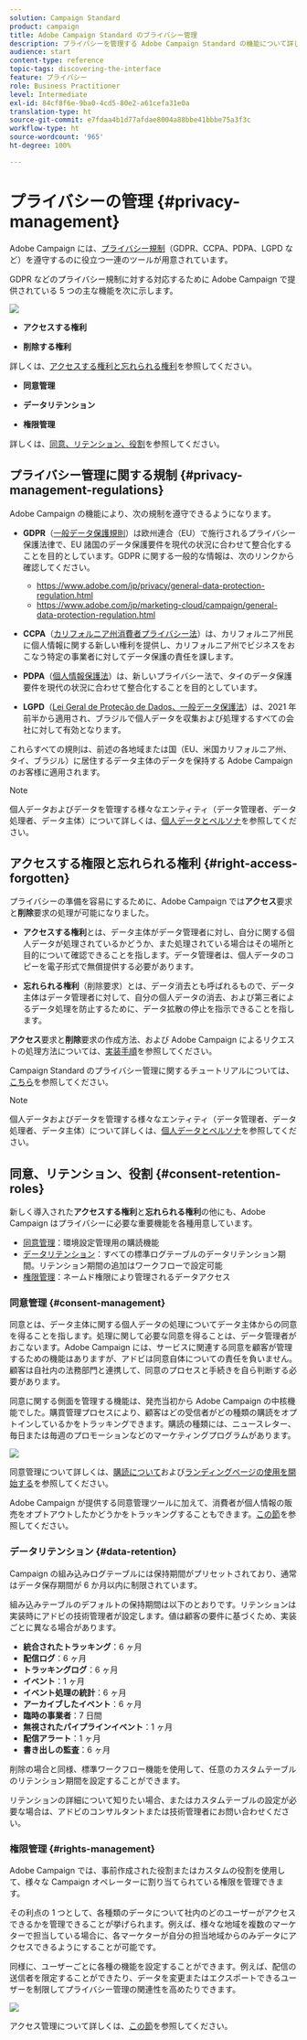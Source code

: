 ```yaml
---
solution: Campaign Standard
product: campaign
title: Adobe Campaign Standard のプライバシー管理
description: プライバシーを管理する Adobe Campaign Standard の機能について詳しく説明します。
audience: start
content-type: reference
topic-tags: discovering-the-interface
feature: プライバシー
role: Business Practitioner
level: Intermediate
exl-id: 84cf8f6e-9ba0-4cd5-80e2-a61cefa31e0a
translation-type: ht
source-git-commit: e7fdaa4b1d77afdae8004a88bbe41bbbe75a3f3c
workflow-type: ht
source-wordcount: '965'
ht-degree: 100%

---
```


# プライバシーの管理 {#privacy-management}

Adobe Campaign には、[プライバシー規制](#privacy-management-regulations)（GDPR、CCPA、PDPA、LGPD など）を遵守するのに役立つ一連のツールが用意されています。

GDPR などのプライバシー規制に対する対応するために Adobe Campaign で提供されている 5 つの主な機能を次に示します。

![](assets/privacy-gdpr-use-cases.png)

* **アクセスする権利**

* **削除する権利**

詳しくは、[アクセスする権利と忘れられる権利](#right-access-forgotten)を参照してください。

* **同意管理**

* **データリテンション**

* **権限管理**

詳しくは、[同意、リテンション、役割](#consent-retention-roles)を参照してください。

<!--This section presents general information on what Privacy management is and the features provided by Adobe Campaign to manage the [Right to Access and Right to be Forgotten](#right-access-forgotten).

It also contains information on important features to manage Privacy ([consent, data retention and user roles](#consent-retention-roles)), as well as best practices to help you with your Privacy compliance when using Adobe Campaign.-->

## プライバシー管理に関する規制 {#privacy-management-regulations}

Adobe Campaign の機能により、次の規制を遵守できるようになります。

* **GDPR**（[一般データ保護規則](https://ec.europa.eu/info/law/law-topic/data-protection/reform/what-does-general-data-protection-regulation-gdpr-govern_en)）は欧州連合（EU）で施行されるプライバシー保護法律で、EU 諸国のデータ保護要件を現代の状況に合わせて整合化することを目的としています。GDPR に関する一般的な情報は、次のリンクから確認してください。

   * https://www.adobe.com/jp/privacy/general-data-protection-regulation.html
   * https://www.adobe.com/jp/marketing-cloud/campaign/general-data-protection-regulation.html

* **CCPA**（[カリフォルニア州消費者プライバシー法](https://leginfo.legislature.ca.gov/faces/codes_displayText.xhtml?lawCode=CIV&amp;division=3.&amp;title=1.81.5.&amp;part=4.&amp;chapter=&amp;article=)）は、カリフォルニア州民に個人情報に関する新しい権利を提供し、カリフォルニア州でビジネスをおこなう特定の事業者に対してデータ保護の責任を課します。
* **PDPA**（[個人情報保護法](https://secureprivacy.ai/thailand-pdpa-summary-what-businesses-need-to-know/)）は、新しいプライバシー法で、タイのデータ保護要件を現代の状況に合わせて整合化することを目的としています。
* **LGPD**（[Lei Geral de Proteção de Dados、一般データ保護法](https://iapp.org/media/pdf/resource_center/Brazilian_General_Data_Protection_Law.pdf)）は、2021 年前半から適用され、ブラジルで個人データを収集および処理するすべての会社に対して有効となります。

これらすべての規則は、前述の各地域または国（EU、米国カリフォルニア州、タイ、ブラジル）に居住するデータ主体のデータを保持する Adobe Campaign のお客様に適用されます。

>[!NOTE]
>
>個人データおよびデータを管理する様々なエンティティ（データ管理者、データ処理者、データ主体）について詳しくは、[個人データとペルソナ](../../start/using/privacy.md#personal-data)を参照してください。

## アクセスする権限と忘れられる権利 {#right-access-forgotten}

プライバシーの準備を容易にするために、Adobe Campaign では&#x200B;**アクセス**&#x200B;要求と&#x200B;**削除**&#x200B;要求の処理が可能になりました。

* **アクセスする権利**&#x200B;とは、データ主体がデータ管理者に対し、自分に関する個人データが処理されているかどうか、また処理されている場合はその場所と目的について確認できることを指します。データ管理者は、個人データのコピーを電子形式で無償提供する必要があります。

* **忘れられる権利**（削除要求）とは、データ消去とも呼ばれるもので、データ主体はデータ管理者に対して、自分の個人データの消去、および第三者によるデータ処理を防止するために、データ拡散の停止を指示できることを指します。

**アクセス**&#x200B;要求と&#x200B;**削除**&#x200B;要求の作成方法、および Adobe Campaign によるリクエストの処理方法については、[実装手順](../../start/using/privacy-requests.md#about-privacy-requests)を参照してください。

Campaign Standard のプライバシー管理に関するチュートリアルについては、[こちら](https://experienceleague.adobe.com/docs/campaign-standard-learn/tutorials/privacy/privacy-overview.html?lang=ja#privacy)を参照してください。

>[!NOTE]
>
>個人データおよびデータを管理する様々なエンティティ（データ管理者、データ処理者、データ主体）について詳しくは、[個人データとペルソナ](../../start/using/privacy.md#personal-data)を参照してください。

## 同意、リテンション、役割 {#consent-retention-roles}

新しく導入された&#x200B;**アクセスする権利**&#x200B;と&#x200B;**忘れられる権利**&#x200B;の他にも、Adobe Campaign はプライバシーに必要な重要機能を各種用意しています。

* [同意管理](#consent-management)：環境設定管理用の購読機能
* [データリテンション](#data-retention)：すべての標準ログテーブルのデータリテンション期間。リテンション期間の追加はワークフローで設定可能
* [権限管理](#rights-management)：ネームド権限により管理されるデータアクセス

### 同意管理 {#consent-management}

同意とは、データ主体に関する個人データの処理についてデータ主体からの同意を得ることを指します。処理に関して必要な同意を得ることは、データ管理者がおこないます。Adobe Campaign には、サービスに関連する同意を顧客が管理するための機能はありますが、アドビは同意自体についての責任を負いません。顧客は自社内の法務部門と連携して、同意のプロセスと手続きを自ら判断する必要があります。

同意に関する側面を管理する機能は、発売当初から Adobe Campaign の中核機能でした。購買管理プロセスにより、顧客はどの受信者がどの種類の購読をオプトインしているかをトラッキングできます。購読の種類には、ニュースレター、毎日または毎週のプロモーションなどのマーケティングプログラムがあります。

![](assets/privacy-consent-management.png)

同意管理について詳しくは、[購読について](../../audiences/using/about-subscriptions.md)および[ランディングページの使用を開始する](../../channels/using/getting-started-with-landing-pages.md)を参照してください。

Adobe Campaign が提供する同意管理ツールに加えて、消費者が個人情報の販売をオプトアウトしたかどうかをトラッキングすることもできます。[この節](../../start/using/privacy-requests.md#sale-of-personal-information-ccpa)を参照してください。

### データリテンション {#data-retention}

Campaign の組み込みログテーブルには保持期間がプリセットされており、通常はデータ保存期間が 6 か月以内に制限されています。

組み込みテーブルのデフォルトの保持期間は以下のとおりです。リテンションは実装時にアドビの技術管理者が設定します。値は顧客の要件に基づくため、実装ごとに異なる場合があります。

* **統合されたトラッキング**：6 ヶ月
* **配信ログ**：6 ヶ月
* **トラッキングログ**：6 ヶ月
* **イベント**：1 ヶ月
* **イベント処理の統計**：6 ヶ月
* **アーカイブしたイベント**：6 ヶ月
* **臨時の事業者**：7 日間
* **無視されたパイプラインイベント**：1 ヶ月
* **配信アラート**：1 ヶ月
* **書き出しの監査**：6 ヶ月

削除の場合と同様、標準ワークフロー機能を使用して、任意のカスタムテーブルのリテンション期間を設定することができます。

リテンションの詳細について知りたい場合、またはカスタムテーブルの設定が必要な場合は、アドビのコンサルタントまたは技術管理者にお問い合わせください。

### 権限管理 {#rights-management}

Adobe Campaign では、事前作成された役割またはカスタムの役割を使用して、様々な Campaign オペレーターに割り当てられている権限を管理できます。

その利点の 1 つとして、各種類のデータについて社内のどのユーザーがアクセスできるかを管理できることが挙げられます。例えば、様々な地域を複数のマーケターで担当している場合に、各マーケターが自分の担当地域からのみデータにアクセスできるようにすることが可能です。

同様に、ユーザーごとに各種の機能を設定することができます。例えば、配信の送信者を限定することができたり、データを変更またはエクスポートできるユーザーを制限してプライバシー管理の関連性を高めたりできます。

![](assets/privacy-user-management.png)

アクセス管理について詳しくは、[この節](../../administration/using/about-access-management.md)を参照してください。
